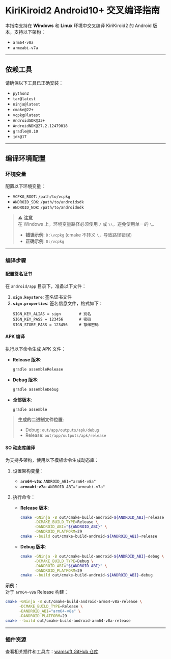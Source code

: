 # KiriKiroid2 Android10+ 交叉编译指南

本指南支持在 **Windows** 和 **Linux** 环境中交叉编译 KiriKiroid2 的 Android 版本，支持以下架构：

- `arm64-v8a`
- `armeabi-v7a`

---

## 依赖工具

请确保以下工具已正确安装：

- `python2`
- `tar@latest`
- `ninja@latest`
- `cmake@22+`
- `vcpkg@latest`
- `AndroidSDK@33+`
- `AndroidNDK@27.2.12479018`
- `gradle@8.10`
- `jdk@17`

---

## 编译环境配置

### 环境变量

配置以下环境变量：

- `VCPKG_ROOT`: `/path/to/vcpkg`
- `ANDROID_SDK`: `/path/to/androidsdk`
- `ANDROID_NDK`: `/path/to/androidndk`

> ⚠️ **注意**  
> 在 Windows 上，环境变量路径必须使用 `/` 或 `\\`，避免使用单一的 `\`。  
> 
> - **错误示例**: `D:\vcpkg` (cmake 不转义 `\`，导致路径错误)  
> - **正确示例**: `D:/vcpkg`

---

### 编译步骤

#### 配置签名证书

在 `android/app` 目录下，准备以下文件：

1. **`sign.keystore`**: 签名证书文件  
2. **`sign.properties`**: 签名信息文件，格式如下：
   ```properties
   SIGN_KEY_ALIAS = sign        # 别名
   SIGN_KEY_PASS = 123456       # 密码
   SIGN_STORE_PASS = 123456     # 存储密码
   ```

#### APK 编译

执行以下命令生成 APK 文件：

- **Release 版本**:  
  ```bash
  gradle assembleRelease
  ```
- **Debug 版本**:  
  ```bash
  gradle assembleDebug
  ```
- **全部版本**:  
  ```bash
  gradle assemble
  ```

> **生成的二进制文件位置**:  
> - Debug: `out/app/outputs/apk/debug`  
> - Release: `out/app/outputs/apk/release`  

#### SO 动态库编译

为支持多架构，使用以下模板命令生成动态库：

1. 设置架构变量：  
   - **`arm64-v8a`**: `ANDROID_ABI="arm64-v8a"`  
   - **`armeabi-v7a`**: `ANDROID_ABI="armeabi-v7a"`

2. 执行命令：  

   - **Release 版本**:  
     ```bash
     cmake -GNinja -B out/cmake-build-android-${ANDROID_ABI}-release \
           -DCMAKE_BUILD_TYPE=Release \
           -DANDROID_ABI="${ANDROID_ABI}" \
           -DANDROID_PLATFORM=29
     cmake --build out/cmake-build-android-${ANDROID_ABI}-release
     ```
   - **Debug 版本**:  
     ```bash
     cmake -GNinja -B out/cmake-build-android-${ANDROID_ABI}-debug \
           -DCMAKE_BUILD_TYPE=Debug \
           -DANDROID_ABI="${ANDROID_ABI}" \
           -DANDROID_PLATFORM=29
     cmake --build out/cmake-build-android-${ANDROID_ABI}-debug
     ```

**示例**：  
对于 `arm64-v8a` Release 构建：  
```bash
cmake -GNinja -B out/cmake-build-android-arm64-v8a-release \
      -DCMAKE_BUILD_TYPE=Release \
      -DANDROID_ABI="arm64-v8a" \
      -DANDROID_PLATFORM=29
cmake --build out/cmake-build-android-arm64-v8a-release
```

---

### 插件资源

查看相关插件和工具库：[wamsoft GitHub 仓库](https://github.com/orgs/wamsoft/repositories?type=all)
